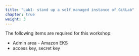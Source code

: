 ```yaml
---
title: "Lab1- stand up a self managed instance of GitLab"
chapter: true
weight: 3
---
```


The following items are required for this workshop:

- Admin area - Amazon EKS
- access key, secret key 
